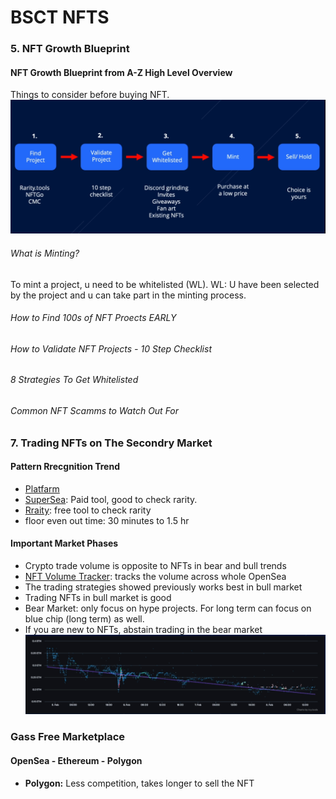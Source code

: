 # BSCT NFTS

### 5. NFT Growth Blueprint

#### NFT Growth Blueprint from A-Z High Level Overview
Things to consider before buying NFT.
![Buying NFT](./docs/m5.png?raw=true "NFT Buying Process")

###### What is Minting?
To mint a project, u need to be whitelisted (WL).
WL: U have been selected by the project and u can take part in the minting process.
###### How to Find 100s of NFT Proects EARLY
###### How to Validate NFT Projects - 10 Step Checklist 
###### 8 Strategies To Get Whitelisted
###### Common NFT Scamms to Watch Out For

### 7. Trading NFTs on The Secondry Market

#### Pattern Rrecgnition Trend
* [Platfarm](https://icy.tools)
* [SuperSea](nonfungible.tools/supersea): Paid tool, good to check rarity.
* [Rraity](rarity.tools): free tool to check rarity
* floor even out time: 30 minutes to 1.5 hr

#### Important Market Phases
* Crypto trade volume is opposite to NFTs in bear and bull trends
* [NFT Volume Tracker](dune.xyz): tracks the volume across whole OpenSea
* The trading strategies showed previously works best in bull market
* Trading NFTs in bull market is good
* Bear Market: only focus on hype projects. For long term can focus on blue chip (long term) as well.
* If you are new to NFTs, abstain trading in the bear market
![Bear Market Trend](./docs/bearMarketTrend.png?raw=true "Bear Market")

### Gass Free Marketplace

#### OpenSea - Ethereum - Polygon

* **Polygon:** Less competition, takes longer to sell the NFT

